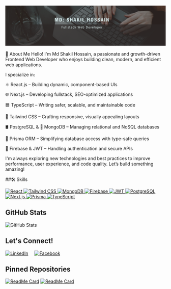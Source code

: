![Banner](./banner.png)

🚀 About Me
Hello! I'm Md Shakil Hossain, a passionate and growth-driven Frontend Web Developer who enjoys building clean, modern, and efficient web applications.

I specialize in:

⚛️ React.js – Building dynamic, component-based UIs

🌐 Next.js – Developing fullstack, SEO-optimized applications

🟦 TypeScript – Writing safer, scalable, and maintainable code

💨 Tailwind CSS – Crafting responsive, visually appealing layouts

🛢️ PostgreSQL & 🍃 MongoDB – Managing relational and NoSQL databases

🔄 Prisma ORM – Simplifying database access with type-safe queries

🔐 Firebase & JWT – Handling authentication and secure APIs

I'm always exploring new technologies and best practices to improve performance, user experience, and code quality. Let’s build something amazing!

##🛠️ Skills

<a href="https://reactjs.org/" target="_blank"> <img src="https://img.shields.io/badge/React-61DAFB?logo=react&logoColor=white&style=for-the-badge" alt="React" title="React" /> </a> <a href="https://tailwindcss.com/" target="_blank"> <img src="https://img.shields.io/badge/Tailwind_CSS-38B2AC?logo=tailwind-css&logoColor=white&style=for-the-badge" alt="Tailwind CSS" title="Tailwind CSS" /> </a> <a href="https://www.mongodb.com/" target="_blank"> <img src="https://img.shields.io/badge/MongoDB-47A248?logo=mongodb&logoColor=white&style=for-the-badge" alt="MongoDB" title="MongoDB" /> </a> <a href="https://firebase.google.com/" target="_blank"> <img src="https://img.shields.io/badge/Firebase-FFCA28?logo=firebase&logoColor=white&style=for-the-badge" alt="Firebase" title="Firebase" /> </a> <a href="https://jwt.io/" target="_blank"> <img src="https://img.shields.io/badge/JWT-000000?logo=json-web-tokens&logoColor=white&style=for-the-badge" alt="JWT" title="JWT" /> </a> <a href="https://www.postgresql.org/" target="_blank"> <img src="https://img.shields.io/badge/PostgreSQL-4169E1?logo=postgresql&logoColor=white&style=for-the-badge" alt="PostgreSQL" title="PostgreSQL" /> </a> <a href="https://nextjs.org/" target="_blank"> <img src="https://img.shields.io/badge/Next.js-000000?logo=next.js&logoColor=white&style=for-the-badge" alt="Next.js" title="Next.js" /> </a> <a href="https://www.prisma.io/" target="_blank"> <img src="https://img.shields.io/badge/Prisma-2D3748?logo=prisma&logoColor=white&style=for-the-badge" alt="Prisma" title="Prisma" /> </a> <a href="https://www.typescriptlang.org/" target="_blank"> <img src="https://img.shields.io/badge/TypeScript-3178C6?logo=typescript&logoColor=white&style=for-the-badge" alt="TypeScript" title="TypeScript" /> </a>

## GitHub Stats
![GitHub Stats](https://github-readme-stats.vercel.app/api?username=Shakil4432&show_icons=true&hide_border=true&theme=dark)


## Let's Connect!

[![LinkedIn](https://img.icons8.com/color/48/000000/linkedin.png)](https://www.linkedin.com/shakil-hossain-44157823b)
&nbsp;&nbsp;&nbsp;
[![Facebook](https://img.icons8.com/color/48/000000/facebook.png)](https://www.facebook.com/profile.php?id=61555055485426)

## Pinned Repositories
[![ReadMe Card](https://github-readme-stats.vercel.app/api/pin/?username=Shakil4432&repo=UnityServe&theme=dark)](https://github.com/Shakil4432/UnityServe)
[![ReadMe Card](https://github-readme-stats.vercel.app/api/pin/?username=Shakil4432&repo=Medi_Shop&theme=dark)](https://github.com/Shakil4432/Medi_Shop)

